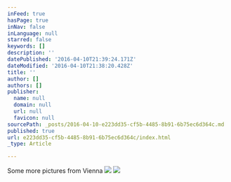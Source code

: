 ```yaml
---
inFeed: true
hasPage: true
inNav: false
inLanguage: null
starred: false
keywords: []
description: ''
datePublished: '2016-04-10T21:39:24.171Z'
dateModified: '2016-04-10T21:38:20.428Z'
title: ''
author: []
authors: []
publisher:
  name: null
  domain: null
  url: null
  favicon: null
sourcePath: _posts/2016-04-10-e223dd35-cf5b-4485-8b91-6b75ec6d364c.md
published: true
url: e223dd35-cf5b-4485-8b91-6b75ec6d364c/index.html
_type: Article

---
```

Some more pictures from Vienna
![](https://the-grid-user-content.s3-us-west-2.amazonaws.com/843551ba-5f68-4a58-99a9-db0507e18d58.jpg)
![](https://the-grid-user-content.s3-us-west-2.amazonaws.com/60cebb70-c056-47fb-8aa6-ee675f735cee.jpg)
